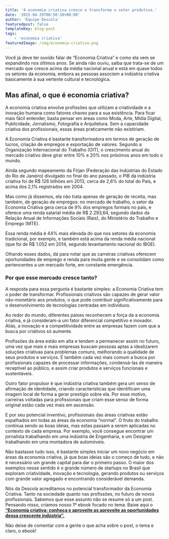 ```yaml
---
title: 'A economia criativa cresce e transforma o setor produtivo.'
date: '2015-04-29T08:50:30+00:00'
author: 'Equipe Descola'
featuredpost: false
templateKey: blog-post
tags:
    - 'economia criativa'
featuredImage: /img/economia-criativa.png
---
```

Você já deve ter ouvido falar de “Economia Criativa” e como ela vem se expandindo nos últimos anos. Se ainda não ouviu, saiba que trata-se de um mercado que cresce acima da média nacional anual e está em quase todos os setores da economia, embora as pessoas associem a indústria criativa basicamente à sua vertente cultural e tecnológica.

Mas afinal, o que é economia criativa?
--------------------------------------

A economia criativa envolve profissões que utilizam a criatividade e a inovação humana como fatores chaves para a sua existência. Para ficar mais fácil entender, basta pensar em áreas como Moda, Arte, Mídia Digital, Publicidade, Jornalismo, Fotografia e Arquitetura. Sem a capacidade criativa dos profissionais, essas áreas praticamente não existiriam.

A Economia Criativa é bastante transformadora em termos de geração de lucros, criação de empregos e exportação de valores. Segundo a Organização Internacional do Trabalho (OIT), o crescimento anual do mercado criativo deve girar entre 10% e 20% nos próximos anos em todo o mundo.

Ainda segundo mapeamento da Firjan (Federação das Indústrias do Estado do Rio de Janeiro) divulgado no final do ano passado, o PIB da indústria criativa foi de R$ 126 bilhões em 2013, cerca de 2,6% do total do País, e acima dos 2,1% registrados em 2004.

Mas como já dissemos, ela não trata apenas de geração de receita, mas também, de geração de empregos: no mercado de trabalho, o setor da Economia Criativa gera cerca de 9% dos empregos formais no país, e oferece uma renda salarial média de R$ 2.293,64, segundo dados da Relação Anual de Informações Sociais (Rais), do Ministério do Trabalho e Emprego (MTE).

Essa renda média é 44% mais elevada do que nos setores da economia tradicional, por exemplo, e também está acima da renda média nacional (que foi de R$ 1.052 em 2014, segundo levantamento nacional do IBGE).

Olhando esses dados, dá para notar que as carreiras criativas oferecem oportunidades de emprego e renda para muita gente e se consolidam como pertencentes a um mercado forte, em constante emergência.

### Por que esse mercado cresce tanto?

A resposta para essa pergunta é bastante simples: a Economia Criativa tem o poder de transformar. Profissionais criativos são capazes de gerar valor não-monetário aos produtos, o que pode contribuir significativamente para o desenvolvimento de tecnologias centradas em indivíduos.

Ao redor do mundo, diferentes países reconhecem a força da a economia criativa, e já consideram-a um fator diferencial competitivo e inovador. Aliás, a inovação e a competitividade entre as empresas fazem com que a busca por criativos só aumente.

Profissões da área estão em alta e tendem a permanecer assim no futuro, uma vez que mais e mais empresas buscam pessoas aptas a idealizarem soluções criativas para problemas comuns, melhorando a qualidade de seus produtos e serviços. É também cada vez mais comum a busca por profissionais capazes de processar informações, condensá-las de maneira receptível ao público, e assim criar produtos e serviços funcionais e sustentáveis.

Outro fator propulsor é que indústria criativa também gera um senso de afirmação de identidade, criando características que identificam uma imagem local de forma a gerar prestígio sobre ela. Por esse motivo, carreiras voltadas para profissionais que criam esse senso de forma original estão cada vez mais em ascensão.

E por seu potencial inventivo, profissionais das áreas criativas estão espalhados em todas as áreas da economia “normal”. O fruto do trabalho continua sendo as boas ideias, mas estas passam a serem aplicadas no contexto de cada empresa. Por exemplo, você consegue encontrar um jornalista trabalhando em uma indústria de Engenharia, e um Designer trabalhando em uma montadora de automóveis.

Não bastasse tudo isso, é bastante simples iniciar um novo negócio em áreas da economia criativa, já que boas ideias são o começo de tudo, e não é necessário um grande capital para dar o primeiro passo. O maior dos exemplos nesse sentido é o grande número de startups no Brasil que exploram criatividade, inovação e tecnologia, gerando produtos ou serviços com grande valor agregado e encontrando considerável demanda.

Nós da Descola acreditamos no potencial transformador da Economia Criativa. Tanto na sociedade quanto nas profissões, no futuro de novos profissionais. Sabemos que esse assunto não se resume só a um post. Pensando nisso, criamos nosso 1º ebook focado no tema. Baixe aqui o [<u>**“Economia criativa: conheça e aproveite as aproveite as oportunidades dessa crescente indústria”.**</u>](https://descola.org/ebook/ebook-economia-criativa)

Não deixe de comentar com a gente o que acha sobre o post, o tema e claro, o ebook!

<script>// <![CDATA[ (function(t,e,c,n){var o,s,i;t.SMCX=t.SMCX||[],e.getElementById(n)||(o=e.getElementsByTagName(c),s=o[o.length-1],i=e.createElement(c),i.type="text/javascript",i.async=!0,i.id=n,i.src=["https:"===location.protocol?"https://":"http://","widget.surveymonkey.com/collect/website/js/N6XZOBb42dncYcSXA_2B8TwH1Nmy2sXYT423IxPJjU9co1XqX47i8qSbM8LkF4yCiA.js"].join(""),s.parentNode.insertBefore(i,s))})(window,document,"script","smcx-sdk"); // ]]></script>